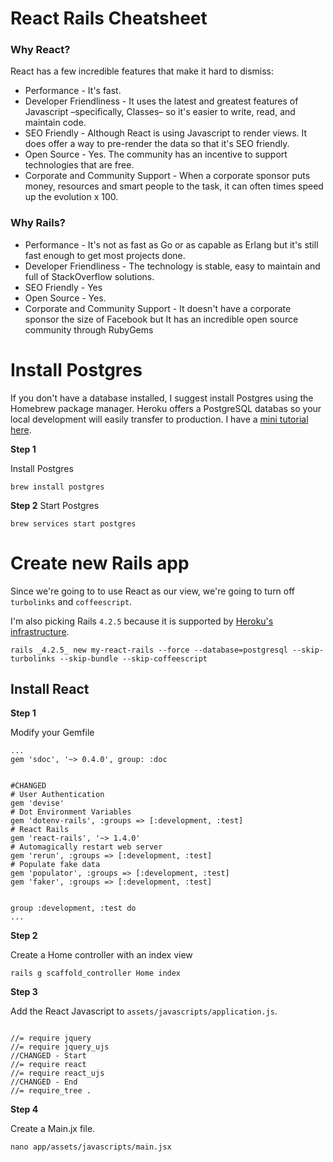 # React Rails Cheatsheet

### Why React?

React has a few incredible features that make it hard to dismiss: 

- Performance - It's fast.
- Developer Friendliness - It uses the latest and greatest features of Javascript –specifically, Classes– so it's easier to write, read, and maintain code. 
- SEO Friendly - Although React is using Javascript to render views. It does offer a way to pre-render the data so that it's SEO friendly. 
- Open Source - Yes. The community has an incentive to support technologies that are free. 
- Corporate and Community Support - When a corporate sponsor puts money, resources and smart people to the task, it can often times speed up the evolution x 100. 

### Why Rails?

- Performance - It's not as fast as Go or as capable as Erlang but it's still fast enough to get most projects done.
- Developer Friendliness - The technology is stable, easy to maintain and full of StackOverflow solutions.
- SEO Friendly - Yes
- Open Source - Yes. 
- Corporate and Community Support - It doesn't have a corporate sponsor the size of Facebook but It has an incredible open source community through RubyGems



# Install Postgres


If you don't have a database installed, I suggest install Postgres using the Homebrew package manager. Heroku offers a PostgreSQL databas so your local development will easily transfer to production. I have a [mini tutorial here](http://www.chrisjmendez.com/2016/01/10/installing-homebrew-on-mac-os-x/).

**Step 1**

Install Postgres
```language-powerbash
brew install postgres
````

**Step 2**
Start Postgres
```language-powerbash
brew services start postgres  
````



# Create new Rails app

Since we're going to to use React as our view, we're going to turn off ```turbolinks``` and ```coffeescript```.

I'm also picking Rails ```4.2.5``` because it is supported by [Heroku's infrastructure](https://github.com/heroku/ruby-getting-started/blob/master/Gemfile).


```language-powerbash
rails _4.2.5_ new my-react-rails --force --database=postgresql --skip-turbolinks --skip-bundle --skip-coffeescript
```



## Install React

**Step 1**

Modify your Gemfile
```language-ruby
...
gem 'sdoc', '~> 0.4.0', group: :doc


#CHANGED
# User Authentication
gem 'devise'
# Dot Environment Variables
gem 'dotenv-rails', :groups => [:development, :test]
# React Rails
gem 'react-rails', '~> 1.4.0'
# Automagically restart web server
gem 'rerun', :groups => [:development, :test]
# Populate fake data
gem 'populator', :groups => [:development, :test]
gem 'faker', :groups => [:development, :test]


group :development, :test do
...
```

**Step 2**

Create a Home controller with an index view
```language-powerbash
rails g scaffold_controller Home index
```


**Step 3**

Add the React Javascript to ```assets/javascripts/application.js```.

```language-javascript

//= require jquery
//= require jquery_ujs
//CHANGED - Start
//= require react
//= require react_ujs
//CHANGED - End
//= require_tree .

```

**Step 4**

Create a Main.jx file.

```language-powerbash
nano app/assets/javascripts/main.jsx
```



